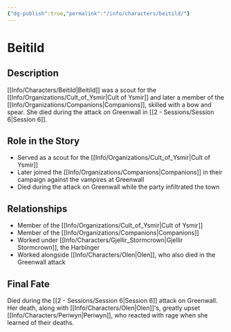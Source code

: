 ```yaml
---
{"dg-publish":true,"permalink":"/info/characters/beitild/"}
---
```


# Beitild

## Description
[[Info/Characters/Beitild\|Beitild]] was a scout for the [[Info/Organizations/Cult_of_Ysmir\|Cult of Ysmir]] and later a member of the [[Info/Organizations/Companions\|Companions]], skilled with a bow and spear. She died during the attack on Greenwall in [[2 -  Sessions/Session 6\|Session 6]].

## Role in the Story
- Served as a scout for the [[Info/Organizations/Cult_of_Ysmir\|Cult of Ysmir]]
- Later joined the [[Info/Organizations/Companions\|Companions]] in their campaign against the vampires at Greenwall
- Died during the attack on Greenwall while the party infiltrated the town

## Relationships
- Member of the [[Info/Organizations/Cult_of_Ysmir\|Cult of Ysmir]]
- Member of the [[Info/Organizations/Companions\|Companions]]
- Worked under [[Info/Characters/Gjellir_Stormcrown\|Gjellir Stormcrown]], the Harbinger
- Worked alongside [[Info/Characters/Olen\|Olen]], who also died in the Greenwall attack

## Final Fate
Died during the [[2 -  Sessions/Session 6\|Session 6]] attack on Greenwall. Her death, along with [[Info/Characters/Olen\|Olen]]'s, greatly upset [[Info/Characters/Periwyn\|Periwyn]], who reacted with rage when she learned of their deaths.